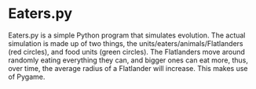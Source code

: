 Eaters.py
=========

Eaters.py is a simple Python program that simulates evolution. The actual simulation is made up of two things, the units/eaters/animals/Flatlanders (red circles), and food units (green circles). The Flatlanders move around randomly eating everything they can, and bigger ones can eat more, thus, over time, the average radius of a Flatlander will increase. This makes use of Pygame.